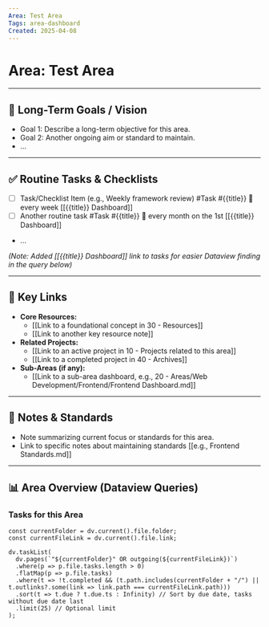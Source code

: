 ```yaml
---
Area: Test Area
Tags: area-dashboard
Created: 2025-04-08
---
```


# Area: Test Area

---

## 🎯 Long-Term Goals / Vision

*   Goal 1: Describe a long-term objective for this area.
*   Goal 2: Another ongoing aim or standard to maintain.
*   ...

---

## ✅ Routine Tasks & Checklists

*   [ ] Task/Checklist Item (e.g., Weekly framework review) #Task #{{title}} 🔁 every week [[{{title}} Dashboard]]
*   [ ] Another routine task #Task #{{title}} 🔁 every month on the 1st [[{{title}} Dashboard]]
*   ...

*(Note: Added [[{{title}} Dashboard]] link to tasks for easier Dataview finding in the query below)*

---

## 🔗 Key Links

*   **Core Resources:**
    *   [[Link to a foundational concept in 30 - Resources]]
    *   [[Link to another key resource note]]
*   **Related Projects:**
    *   [[Link to an active project in 10 - Projects related to this area]]
    *   [[Link to a completed project in 40 - Archives]]
*   **Sub-Areas (if any):**
    *   [[Link to a sub-area dashboard, e.g., 20 - Areas/Web Development/Frontend/Frontend Dashboard.md]]

---

## 📝 Notes & Standards

*   Note summarizing current focus or standards for this area.
*   Link to specific notes about maintaining standards [[e.g., Frontend Standards.md]]

---

## 📊 Area Overview (Dataview Queries)

### Tasks for this Area

```dataviewjs
const currentFolder = dv.current().file.folder;
const currentFileLink = dv.current().file.link;

dv.taskList(
  dv.pages(`"${currentFolder}" OR outgoing(${currentFileLink})`)
  .where(p => p.file.tasks.length > 0)
  .flatMap(p => p.file.tasks)
  .where(t => !t.completed && (t.path.includes(currentFolder + "/") || t.outlinks?.some(link => link.path === currentFileLink.path)))
  .sort(t => t.due ? t.due.ts : Infinity) // Sort by due date, tasks without due date last
  .limit(25) // Optional limit
);